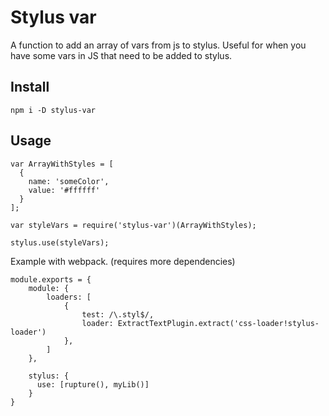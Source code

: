 # Stylus var
A function to add an array of vars from js to stylus. Useful for when you have some vars in JS that need to be added to stylus.

## Install
```
npm i -D stylus-var
```

## Usage
```
var ArrayWithStyles = [
  {
    name: 'someColor',
    value: '#ffffff'
  }
];

var styleVars = require('stylus-var')(ArrayWithStyles);

stylus.use(styleVars);
```

Example with webpack. (requires more dependencies)
```
module.exports = {
    module: {
        loaders: [
            {
                test: /\.styl$/,
                loader: ExtractTextPlugin.extract('css-loader!stylus-loader')
            },
        ]
    },

    stylus: {
      use: [rupture(), myLib()]
    }
}

```
